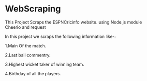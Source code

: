 # WebScraping 


This Project Scraps the ESPNCricinfo website. using Node.js module Cheerio and request


In this project we scraps the following information like-:

1.Main Of the match.

2.Last ball commentry.

3.Highest wicket taker of winning team.

4.Birthday of all the players.
